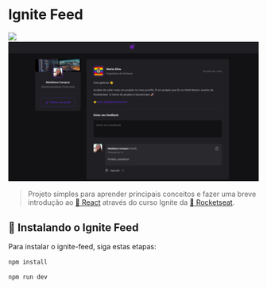 # Ignite Feed
<img src="https://img.shields.io/badge/React-20232A?style=for-the-badge&logo=react&logoColor=61DAFB" />

<img src="images/Home.png" alt="exemplo imagem">

> Projeto simples para aprender principais conceitos e fazer uma breve introdução ao [🔗 React](https://pt-br.legacy.reactjs.org/docs/getting-started.html) através do curso Ignite da [🔗 Rocketseat](https://www.rocketseat.com.br/ignite).

## 🚀 Instalando o Ignite Feed

Para instalar o ignite-feed, siga estas etapas:

```
npm install
```

```
npm run dev
```
